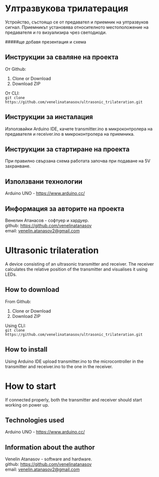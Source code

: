 # Ултразвукова трилатерация

Устройство, състоящо се от предавател и приемник на ултразвуков сигнал. Приемникът установява относителното местоположение на предавателя и го визуализира чрез светодиоди.

#####ще добавя презентация и схема

## Инструкции за сваляне на проекта

От Github:
1) Clone or Download
2) Download ZIP

От CLI:  
`git clone https://github.com/venelinatanasov/ultrasonic_trilateration.git`

## Инструкции за инсталация

Използвайки Arduino IDE, качете transmitter.ino в микроконтролера на предавателя и receiver.ino в микроконтролера на приемника.

## Инструкции за стартиране на проекта

При правилно свързана схема работата започва при подаване на 5V захранване.

## Използвани технологии

Arduino UNO - https://www.arduino.cc/

## Информация за авторите на проекта

Венелин Атанасов - софтуер и хардуер.   
github: https://github.com/venelinatanasov  
email: venelin.atanasov2@gmail.com  

# Ultrasonic trilateration

A device consisting of an ultrasonic transmitter and receiver. The receiver calculates the relative position of the transmitter and visualises it using LEDs.

## How to download

From Github:
1) Clone or Download
2) Download ZIP

Using CLI:  
`git clone https://github.com/venelinatanasov/ultrasonic_trilateration.git`

## How to install

Using Arduino IDE upload transmitter.ino to the microcontroller in the transmitter and receiver.ino to the one in the receiver.
# How to start

If connected properly, both the transmitter and receiver should start working on power up.

## Technologies used

Arduino UNO - https://www.arduino.cc/

## Information about the author

Venelin Atanasov - software and hardware.  
github: https://github.com/venelinatanasov  
email: venelin.atanasov2@gmail.com  





